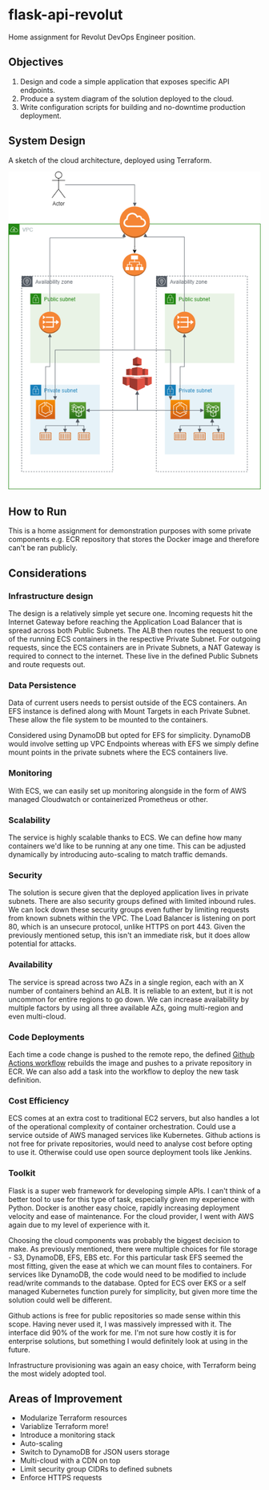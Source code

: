# flask-api-revolut
Home assignment for Revolut DevOps Engineer position.

## Objectives
1. Design and code a simple application that exposes specific API endpoints.
2. Produce a system diagram of the solution deployed to the cloud.
3. Write configuration scripts for building and no-downtime production deployment.

#### 
## System Design
A sketch of the cloud architecture, deployed using Terraform.
  
![#f03c15](system-design-revolut.png)

## How to Run

This is a home assignment for demonstration purposes with some private components e.g. ECR repository that stores the Docker image and therefore can't be ran publicly. 

## Considerations

### Infrastructure design
The design is a relatively simple yet secure one. Incoming requests hit the Internet Gateway before reaching the Application Load Balancer that is spread across both Public Subnets. The ALB then routes the request to one of the running ECS containers in the respective Private Subnet. For outgoing requests, since the ECS containers are in Private Subnets, a NAT Gateway is required to connect to the internet. These live in the defined Public Subnets and route requests out. 

### Data Persistence
Data of current users needs to persist outside of the ECS containers. An EFS instance is defined along with Mount Targets in each Private Subnet. These allow the file system to be mounted to the containers. 

Considered using DynamoDB but opted for EFS for simplicity. DynamoDB would involve setting up VPC Endpoints whereas with EFS we simply define mount points in the private subnets where the ECS containers live. 

### Monitoring
With ECS, we can easily set up monitoring alongside in the form of AWS managed Cloudwatch or containerized Prometheus or other.

### Scalability
The service is highly scalable thanks to ECS. We can define how many containers we'd like to be running at any one time. This can be adjusted dynamically by introducing auto-scaling to match traffic demands.

### Security
The solution is secure given that the deployed application lives in private subnets. There are also security groups defined with limited inbound rules. We can lock down these security groups even futher by limiting requests from known subnets within the VPC. The Load Balancer is listening on port 80, which is an unsecure protocol, unlike HTTPS on port 443. Given the previously mentioned setup, this isn't an immediate risk, but it does allow potential for attacks.

### Availability
The service is spread across two AZs in a single region, each with an X number of containers behind an ALB. It is reliable to an extent, but it is not uncommon for entire regions to go down. We can increase availability by multiple factors by using all three available AZs, going multi-region and even multi-cloud.

### Code Deployments
Each time a code change is pushed to the remote repo, the defined [Github Actions workflow](https://github.com/harry-reid94/flask-api-revolut/blob/main/.github/workflows/flask-image.yml) rebuilds the image and pushes to a private repository in ECR. We can also add a task into the workflow to deploy the new task definition.

### Cost Efficiency
ECS comes at an extra cost to traditional EC2 servers, but also handles a lot of the operational complexity of container orchestration. Could use a service outside of AWS managed services like Kubernetes. 
Github actions is not free for private repositories, would need to analyse cost before opting to use it. Otherwise could use open source deployment tools like Jenkins.

### Toolkit
Flask is a super web framework for developing simple APIs. I can't think of a better tool to use for this type of task, especially given my experience with Python. Docker is another easy choice, rapidly increasing deployment velocity and ease of maintenance. For the cloud provider, I went with AWS again due to my level of experience with it. 

Choosing the cloud components was probably the biggest decision to make. As previously mentioned, there were multiple choices for file storage - S3, DynamoDB, EFS, EBS etc. For this particular task EFS seemed the most fitting, given the ease at which we can mount files to containers. For services like DynamoDB, the code would need to be modified to include read/write commands to the database. Opted for ECS over EKS or a self managed Kubernetes function purely for simplicity, but given more time the solution could well be different.

Github actions is free for public repositories so made sense within this scope. Having never used it, I was massively impressed with it. The interface did 90% of the work for me. I'm not sure how costly it is for enterprise solutions, but something I would definitely look at using in the future.

Infrastructure provisioning was again an easy choice, with Terraform being the most widely adopted tool.

## Areas of Improvement
- Modularize Terraform resources
- Variablize Terraform more!
- Introduce a monitoring stack
- Auto-scaling
- Switch to DynamoDB for JSON users storage
- Multi-cloud with a CDN on top
- Limit security group CIDRs to defined subnets
- Enforce HTTPS requests
